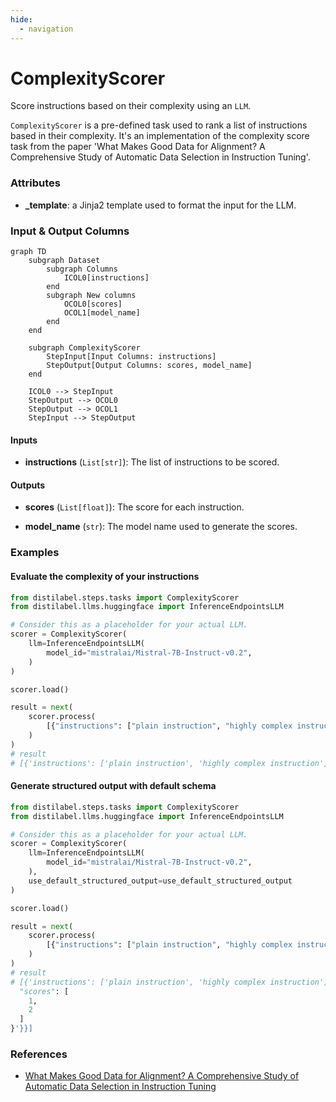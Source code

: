```yaml
---
hide:
  - navigation
---
```

# ComplexityScorer

Score instructions based on their complexity using an `LLM`.



`ComplexityScorer` is a pre-defined task used to rank a list of instructions based in
    their complexity. It's an implementation of the complexity score task from the paper
    'What Makes Good Data for Alignment? A Comprehensive Study of Automatic Data Selection
    in Instruction Tuning'.





### Attributes

- **_template**: a Jinja2 template used to format the input for the LLM.





### Input & Output Columns

``` mermaid
graph TD
	subgraph Dataset
		subgraph Columns
			ICOL0[instructions]
		end
		subgraph New columns
			OCOL0[scores]
			OCOL1[model_name]
		end
	end

	subgraph ComplexityScorer
		StepInput[Input Columns: instructions]
		StepOutput[Output Columns: scores, model_name]
	end

	ICOL0 --> StepInput
	StepOutput --> OCOL0
	StepOutput --> OCOL1
	StepInput --> StepOutput

```


#### Inputs


- **instructions** (`List[str]`): The list of instructions to be scored.




#### Outputs


- **scores** (`List[float]`): The score for each instruction.

- **model_name** (`str`): The model name used to generate the scores.





### Examples


#### Evaluate the complexity of your instructions
```python
from distilabel.steps.tasks import ComplexityScorer
from distilabel.llms.huggingface import InferenceEndpointsLLM

# Consider this as a placeholder for your actual LLM.
scorer = ComplexityScorer(
    llm=InferenceEndpointsLLM(
        model_id="mistralai/Mistral-7B-Instruct-v0.2",
    )
)

scorer.load()

result = next(
    scorer.process(
        [{"instructions": ["plain instruction", "highly complex instruction"]}]
    )
)
# result
# [{'instructions': ['plain instruction', 'highly complex instruction'], 'model_name': 'test', 'scores': [1, 5], 'distilabel_metadata': {'raw_output_complexity_scorer_0': 'output'}}]
```

#### Generate structured output with default schema
```python
from distilabel.steps.tasks import ComplexityScorer
from distilabel.llms.huggingface import InferenceEndpointsLLM

# Consider this as a placeholder for your actual LLM.
scorer = ComplexityScorer(
    llm=InferenceEndpointsLLM(
        model_id="mistralai/Mistral-7B-Instruct-v0.2",
    ),
    use_default_structured_output=use_default_structured_output
)

scorer.load()

result = next(
    scorer.process(
        [{"instructions": ["plain instruction", "highly complex instruction"]}]
    )
)
# result
# [{'instructions': ['plain instruction', 'highly complex instruction'], 'model_name': 'test', 'scores': [1, 2], 'distilabel_metadata': {'raw_output_complexity_scorer_0': '{ 
  "scores": [
    1, 
    2
  ]
}'}}]
```




### References

- [What Makes Good Data for Alignment? A Comprehensive Study of Automatic Data Selection in Instruction Tuning](https://arxiv.org/abs/2312.15685)


